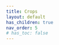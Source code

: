 ```yaml
---
title: Crops
layout: default
has_children: true
nav_order: 5
# has_toc: false
---
```

<!-- # Crops
Crops are plants that we cultivate, aka: domesticated plants. We have domesticated these crops just like dogs: sometimes they're bred for beauty, other times they're bred to work. Naturally it's much simpler and faster to genetically modify a plant than a mammal. There are only about 200 recognized dog breeds, but there are more than 10,000 tomato cultivars on the market![^1] 

## GMOs vs. Hybrids vs. Heirlooms
A genetically modified organism (GMO) is an animal, plant, or microbe whose DNA has been altered using genetic engineering techniques. If you hand-pollinate a hot pepper and a sweet pepper and end up with seeds from a strangely spicy bell, you've *technically* created a GMO. In the gardening world, though, that's just a hybrid. In Joseph Tychonievich’s book *Plant Breeding for the Home Gardener* he describes an important distinction: “Traditional breeding introduces genetic diversity by bringing together all genes of two individuals, most of which have nothing to do with specific breeding aims. Genetic engineering instead inserts only one gene, one specific section of new DNA, into a single individual’s genome…”[^2]

**GMOs** are always created in a lab and involve gene splicing. You'll never be able to cross breed corn and peppers in your garden, but a GMO pepper seed might have some genes from a disease-resistant corn. Because GMO gene splicing can happen at a bacterial level, they have produced things like their own poisons or resistance to herbicides. These things can have a disasterous effect on the environment in large-scale agricultural farms, especially because these farms typically monoculture for increased yields. While GMOs might not be good for the planet, there is still no research that shows that resulting produce have any negative affects when eaten by humans.

**Hybrids** are cross-pollinated by hand, and they're always produced with two genetically different plants of the same type. Tomato, tomato. Hyrbid plants are still designed to have desirable traits like pest resistance or a more compact growth. Hybrids are often unstable, meaning if you save the seeds from the fruit of a hybrid, you will produce produce a plant that does not contain the mixed traits of its parents. So if you find a hybrid you really like to grow, you'll probably be paying that seed company for a while.

**Heirloom** varieties have existed for... well, a while. There are different schools of thought on what defines an "heirloom", some say the seed lineage needs to be 100 years old, or 50, or recorded before 1945 (the advent of plant hyrbidization). In any case, heirloom seeds are stable and true-to-type, meaning that if you save seed from an heirloom plant you can replant the exact same variety year after year. There are many heirloom seeds that have also been adapted to different climates and growing environments, and they tend to be the gardener's favorite because seed-saving increases self-sufficiency. Not to mention, these seeds probably produce things you aren't used to seeing at a grocery store![^3]

-----
#### references & further reading
[^1]: [Homegrown: Selecting the Best Tomato Varieties for Your Garden](https://web.archive.org/web/20211004213719/https://homegrown.extension.ncsu.edu/2021/09/selecting-the-best-tomato-varieties-for-your-garden/)
[^2]: [Planet Natural Research Center: Hybrids, GMOs: Not the Same](https://www.planetnatural.com/hybrid-gmo/)
[^3]: [Epic Gardening: Seeds Explained](https://www.youtube.com/watch?v=Edk7cYBsXgc) -->